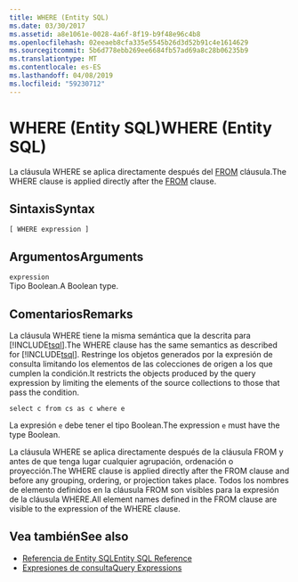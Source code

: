 ```yaml
---
title: WHERE (Entity SQL)
ms.date: 03/30/2017
ms.assetid: a8e1061e-0028-4a6f-8f19-b9f48e96c4b8
ms.openlocfilehash: 02eeaeb8cfa335e5545b26d3d52b91c4e1614629
ms.sourcegitcommit: 5b6d778ebb269ee6684fb57ad69a8c28b06235b9
ms.translationtype: MT
ms.contentlocale: es-ES
ms.lasthandoff: 04/08/2019
ms.locfileid: "59230712"
---
```

# <a name="where-entity-sql"></a><span data-ttu-id="96bf4-102">WHERE (Entity SQL)</span><span class="sxs-lookup"><span data-stu-id="96bf4-102">WHERE (Entity SQL)</span></span>
<span data-ttu-id="96bf4-103">La cláusula WHERE se aplica directamente después del [FROM](../../../../../../docs/framework/data/adonet/ef/language-reference/from-entity-sql.md) cláusula.</span><span class="sxs-lookup"><span data-stu-id="96bf4-103">The WHERE clause is applied directly after the [FROM](../../../../../../docs/framework/data/adonet/ef/language-reference/from-entity-sql.md) clause.</span></span>  
  
## <a name="syntax"></a><span data-ttu-id="96bf4-104">Sintaxis</span><span class="sxs-lookup"><span data-stu-id="96bf4-104">Syntax</span></span>  
  
```  
[ WHERE expression ]  
```  
  
## <a name="arguments"></a><span data-ttu-id="96bf4-105">Argumentos</span><span class="sxs-lookup"><span data-stu-id="96bf4-105">Arguments</span></span>  
 `expression`  
 <span data-ttu-id="96bf4-106">Tipo Boolean.</span><span class="sxs-lookup"><span data-stu-id="96bf4-106">A Boolean type.</span></span>  
  
## <a name="remarks"></a><span data-ttu-id="96bf4-107">Comentarios</span><span class="sxs-lookup"><span data-stu-id="96bf4-107">Remarks</span></span>  
 <span data-ttu-id="96bf4-108">La cláusula WHERE tiene la misma semántica que la descrita para [!INCLUDE[tsql](../../../../../../includes/tsql-md.md)].</span><span class="sxs-lookup"><span data-stu-id="96bf4-108">The WHERE clause has the same semantics as described for [!INCLUDE[tsql](../../../../../../includes/tsql-md.md)].</span></span> <span data-ttu-id="96bf4-109">Restringe los objetos generados por la expresión de consulta limitando los elementos de las colecciones de origen a los que cumplen la condición.</span><span class="sxs-lookup"><span data-stu-id="96bf4-109">It restricts the objects produced by the query expression by limiting the elements of the source collections to those that pass the condition.</span></span>  
  
```  
select c from cs as c where e  
```  
  
 <span data-ttu-id="96bf4-110">La expresión `e` debe tener el tipo Boolean.</span><span class="sxs-lookup"><span data-stu-id="96bf4-110">The expression `e` must have the type Boolean.</span></span>  
  
 <span data-ttu-id="96bf4-111">La cláusula WHERE se aplica directamente después de la cláusula FROM y antes de que tenga lugar cualquier agrupación, ordenación o proyección.</span><span class="sxs-lookup"><span data-stu-id="96bf4-111">The WHERE clause is applied directly after the FROM clause and before any grouping, ordering, or projection takes place.</span></span> <span data-ttu-id="96bf4-112">Todos los nombres de elemento definidos en la cláusula FROM son visibles para la expresión de la cláusula WHERE.</span><span class="sxs-lookup"><span data-stu-id="96bf4-112">All element names defined in the FROM clause are visible to the expression of the WHERE clause.</span></span>  
  
## <a name="see-also"></a><span data-ttu-id="96bf4-113">Vea también</span><span class="sxs-lookup"><span data-stu-id="96bf4-113">See also</span></span>

- [<span data-ttu-id="96bf4-114">Referencia de Entity SQL</span><span class="sxs-lookup"><span data-stu-id="96bf4-114">Entity SQL Reference</span></span>](../../../../../../docs/framework/data/adonet/ef/language-reference/entity-sql-reference.md)
- [<span data-ttu-id="96bf4-115">Expresiones de consulta</span><span class="sxs-lookup"><span data-stu-id="96bf4-115">Query Expressions</span></span>](../../../../../../docs/framework/data/adonet/ef/language-reference/query-expressions-entity-sql.md)
